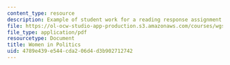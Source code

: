 ```yaml
---
content_type: resource
description: Example of student work for a reading response assignment.
file: https://ol-ocw-studio-app-production.s3.amazonaws.com/courses/wgs-s10-gender-power-leadership-and-the-workplace-spring-2014/4789e439e544cda206d4d3b902712742_MITWGS_S10S14_pres_women2.pdf
file_type: application/pdf
resourcetype: Document
title: Women in Politics
uid: 4789e439-e544-cda2-06d4-d3b902712742
---
```

